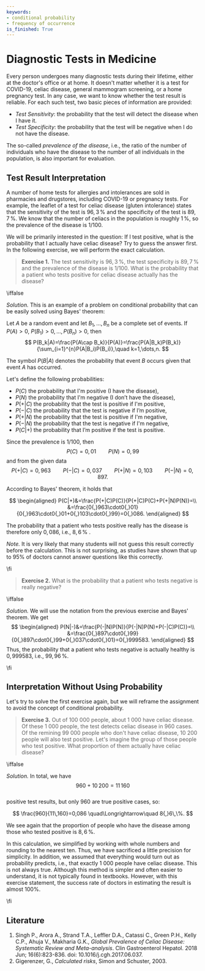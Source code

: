 ```yaml
---
keywords:
- conditional probability
- frequency of occurrence
is_finished: True
---
```


# Diagnostic Tests in Medicine

Every person undergoes many diagnostic tests during their lifetime,
either at the doctor's office or at home. It doesn't matter
whether it is a test for COVID-19, celiac disease,
general mammogram screening, or a home pregnancy test.
In any case, we want to know whether the test result
is reliable. 
For each such test, two basic pieces of information are provided:

- *Test Sensitivity*: the probability that the test will detect the disease when I have it.
- *Test Specificity*: the probability that the test will be negative when I do not have the disease.

The so-called *prevalence of the disease*, i.e., the ratio of the
number of individuals who have the disease to the number of all
individuals in the population, is also important for evaluation.

## Test Result Interpretation

A number of home tests for allergies and intolerances are sold in
pharmacies and drugstores, including COVID-19 or pregnancy tests.  For
example, the leaflet of a test for celiac disease (gluten intolerance)
states that the sensitivity of the test is $96{,}3\,\%$ and the
specificity of the test is $89{,}7\,\%$. We know that the number of
celiacs in the population is roughly $1\,\%$, so the prevalence of the
disease is $1/100$.

We will be primarily interested in the question: If I test positive,
what is the probability that I actually have celiac disease? Try to
guess the answer first.  In the following exercise, we will perform
the exact calculation.

> **Exercise 1.** The test sensitivity is $96{,}3\,\%$, the test specificity is $89{,}7\,\%$
> and the prevalence of the disease is $1/100$. What is the probability
> that a patient who tests positive for celiac disease actually has the disease?

\iffalse

*Solution.* This is an example of a problem on conditional probability
that can be easily solved using Bayes' theorem:

Let $A$ be a random event and let $B_1,\dots, B_n$ be a complete set of events.
If $P(A)>0$, $P(B_1)>0,\dots,P(B_n)>0$, then
$$
P(B_k|A)=\frac{P(A\cap B_k)}{P(A)}=\frac{P(A|B_k)P(B_k)}{\sum_{i=1}^{n}P(A|B_i)P(B_i)},\quad k=1,\dots,n.
$$

The symbol $P(B|A)$ denotes the probability that event $B$ occurs given that event $A$ has occurred.

Let's define the following probabilities:

 - $P(C)$ the probability that I'm positive (I have the disease),
 - $P(N)$ the probability that I'm negative (I don’t have the disease),
 - $P(+|C)$ the probability that the test is positive if I'm positive,
 - $P(-|C)$ the probability that the test is negative if I’m positive,
 - $P(+|N)$ the probability that the test is positive  if I'm negative,
 - $P(-|N)$ the probability that the test is negative if I'm negative,
 - $P(C|+)$ the probability that I’m positive if the test is positive.
  
Since the prevalence is $1/100$, then
$$
P(C)=0{,}01 \qquad P(N)=0{,}99
$$
and from the given data 
$$
P(+|C)=0{,}963 \qquad  P(-|C)=0{,}037 \qquad P(+|N)=0{,}103 \qquad P(-|N)=0{,}897.
$$

According to Bayes' theorem, it holds that

$$
\begin{aligned}
P(C|+)&=\frac{P(+|C)P(C)}{P(+|C)P(C)+P(+|N)P(N)}=\\
&=\frac{0{,}963\cdot0{,}01}{0{,}963\cdot0{,}01+0{,}103\cdot0{,}99}=0{,}086.
\end{aligned}
$$

The probability that a  patient who tests positive really has the disease 
is therefore only $0{,}086$, i.e., $8{,}6\,\%$ .

*Note.* It is very likely that many students will not guess this result correctly before the calculation.
This is not surprising, as studies have shown that up to 95% 
of doctors cannot answer questions like this correctly.

\fi

> **Exercise 2.** What is the probability that a patient who tests negative is really negative?

\iffalse

*Solution.* We will use the notation from the previous exercise and Bayes' theorem. We get 
$$
\begin{aligned}
P(N|-)&=\frac{P(-|N)P(N)}{P(-|N)P(N)+P(-|C)P(C)}=\\
&=\frac{0{,}897\cdot0{,}99}{0{,}897\cdot0{,}99+0{,}037\cdot0{,}01}=0{,}999583.
\end{aligned}
$$
Thus, the probability that  a patient who tests negative is actually healthy is
$0{,}999583$, i.e., $99{,}96\,\%$.

\fi

## Interpretation Without Using Probability

Let's try to solve the first exercise again, but we will reframe the
assignment to avoid the concept of conditional probability.

> **Exercise 3.** Out of 100 000 people, about 1 000 have celiac disease.
>Of these 1 000 people, the test detects celiac disease in 960 cases.
>Of the remining 99 000 people who don't have celiac disease,
>10 200 people will also test positive.
>Let's imagine the group of those people who test positive.
>What proportion of them actually have celiac disease?

\iffalse

*Solution.* In total, we have $$960+10\,200=11\,160$$  
positive test results, but only $960$ are true positive cases, so:

$$ \frac{960}{11\,160}=0,086 \quad\Longrightarrow\quad 8{,}6\,\%. $$

We see again that the proportion of people who have the disease among those who tested positive is $8{,}6\, \%$.  

In this calculation, we simplified by working with whole numbers and
rounding to the nearest ten.  Thus, we have sacrificed a little
precision for simplicity.  In addition, we assumed that everything
would turn out as probability predicts, i.e., that exactly 1 000
people have celiac disease.  This is not always true. Although this
method is simpler and often easier to understand, it is not typically
found in textbooks. However, with this exercise statement, the success
rate of doctors in estimating the result is almost 100%.

\fi

## Literature

1. Singh P., Arora A., Strand T.A., Leffler D.A., Catassi C., Green P.H., Kelly C.P., Ahuja V., Makharia G.K., 
   *Global Prevalence of Celiac Disease: Systematic Review and Meta-analysis*.
   Clin Gastroenterol Hepatol. 2018 Jun; 16(6):823-836. doi: 10.1016/j.cgh.2017.06.037.
2. Gigerenzer, G., *Calculated risks*, Simon and Schuster, 2003. 

